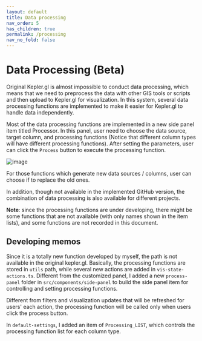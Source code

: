 ```yaml
---
layout: default
title: Data processing
nav_order: 5
has_children: true
permalink: /processing
nav_no_fold: false
---
```


# Data Processing (Beta)

Original Kepler.gl is almost impossible to conduct data processing, which means that we need to preprocess the data with other GIS tools or scripts and then upload to Kepler.gl for visualization. In this system, several data processing functions are implemented to make it easier for Kepler.gl to handle data independently.

Most of the data processing functions are implemented in a new side panel item titled Processor. In this panel, user need to choose the data source, target column, and processing functions (Notice that different column types will have different processing functions). After setting the parameters, user can click the `Process` button to execute the processing function.  

![image](../images/processor-side-panel.png)

For those functions which generate new data sources / columns, user can choose if to replace the old ones.

In addition, though not available in the implemented GitHub version, the combination of data processing is also available for different projects.

**Note**: since the processing functions are under developing, there might be some functions that are not available (with only names shown in the item lists), and some functions are not recorded in this document. 

## Developing memos
Since it is a totally new function developed by myself, the path is not available in the original kepler.gl. Basically, the processing functions are stored in `utils` path, while several new actions are added in `vis-state-actions.ts`. Different from the customized panel, I added a new `process-panel` folder in `src/components/side-panel` to build the side panel item for controlling and setting processing functions. 

Different from filters and visualization updates that will be refreshed for users' each action, the processing function will be called only when users click the process button.

In `default-settings`, I added an item of `Processing_LIST`, which controls the processing function list for each column type. 

